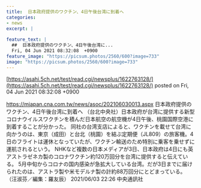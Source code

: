 ```yaml
---
title:  日本政府提供のワクチン、4日午後台湾に到着へ　  
categories:
- news
excerpt: |
  
feature_text: |
  ##  日本政府提供のワクチン、4日午後台湾に...
  Fri, 04 Jun 2021 08:32:08  +0900
feature_image: "https://picsum.photos/2560/600?image=733"
image: "https://picsum.photos/2560/600?image=733"
---
```


[https://asahi.5ch.net/test/read.cgi/newsplus/1622763128/](https://asahi.5ch.net/test/read.cgi/newsplus/1622763128/)
posted on Fri, 04 Jun 2021 08:32:08  +0900

<!--more-->

https://mjapan.cna.com.tw/news/asoc/202106030013.aspx 日本政府提供のワクチン、4日午後台湾に到着へ （台北中央社）日本政府が台湾に提供する新型コロナウイルスワクチンを積んだ日本航空の航空機が4日午後、桃園国際空港に到着することが分かった。 同社の台湾支店によると、ワクチンを載せて台湾に向かうのは、東京（成田）と台北（桃園）を結ぶ定期便（JL809）の旅客機。4日のフライトは運休となっていたが、ワクチン輸送のため特別に乗客を乗せずに運航されるという。 NHKなど複数の日本メディアが3日、日本政府は4日にも英アストラゼネカ製のコロナワクチン約120万回分を台湾に提供すると伝えている。 5月中旬からコロナの国内感染が急拡大している台湾。だが3日までに届けられたのは、アストラ製や米モデルナ製の計約88万回分にとどまっている。 （汪淑芬／編集：羅友辰） 2021/06/03 22:26 中央通訊社
